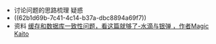 - 讨论问题的思路梳理
  疑惑
- ((62b1d69b-7c41-4c14-b37a-dbc8894a69f7))
- 资料
  [缓存和数据库一致性问题，看这篇就够了-水滴与银弹 ，作者Magic Kaito](https://mp.weixin.qq.com/s/D4Ik6lTA_ySBOyD3waNj1w)
